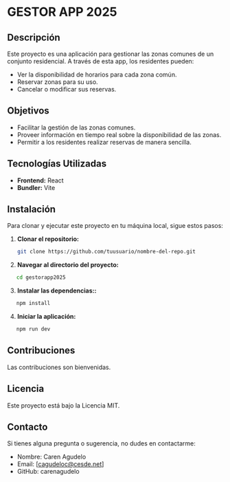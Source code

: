 # GESTOR APP 2025
## Descripción
Este proyecto es una aplicación para gestionar las zonas comunes de un conjunto residencial. A través de esta app, los residentes pueden:
- Ver la disponibilidad de horarios para cada zona común.
- Reservar zonas para su uso.
- Cancelar o modificar sus reservas.
## Objetivos
- Facilitar la gestión de las zonas comunes.
- Proveer información en tiempo real sobre la disponibilidad de las zonas.
- Permitir a los residentes realizar reservas de manera sencilla.
## Tecnologías Utilizadas
- **Frontend:** React
- **Bundler:** Vite
## Instalación
Para clonar y ejecutar este proyecto en tu máquina local, sigue estos pasos:
1. **Clonar el repositorio:**
   ```bash
   git clone https://github.com/tuusuario/nombre-del-repo.git
   ```
2. **Navegar al directorio del proyecto:**
 ```bash
    cd gestorapp2025
```    
3. **Instalar las dependencias::**
 ```bash
    npm install
```   
4. **Iniciar la aplicación:**
 ```bash
    npm run dev
```
## Contribuciones
Las contribuciones son bienvenidas.
## Licencia
Este proyecto está bajo la Licencia MIT. 
## Contacto
Si tienes alguna pregunta o sugerencia, no dudes en contactarme:
- Nombre: Caren Agudelo
- Email: [cagudeloc@cesde.net]
- GitHub: carenagudelo